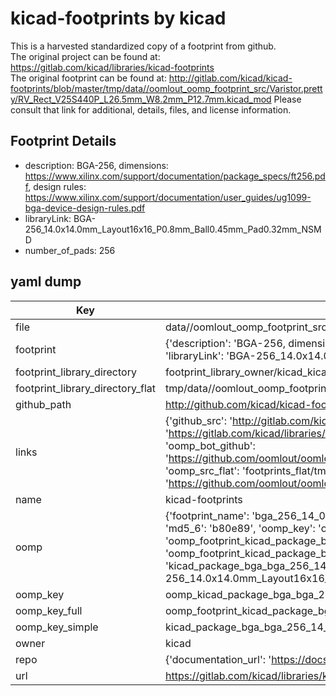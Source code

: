 # kicad-footprints by kicad  
This is a harvested standardized copy of a footprint from github.  
The original project can be found at:  
https://gitlab.com/kicad/libraries/kicad-footprints  
The original footprint can be found at:
http://gitlab.com/kicad/kicad-footprints/blob/master/tmp/data//oomlout_oomp_footprint_src/Varistor.pretty/RV_Rect_V25S440P_L26.5mm_W8.2mm_P12.7mm.kicad_mod
Please consult that link for additional, details, files, and license information.  
## Footprint Details
* description: BGA-256, dimensions: https://www.xilinx.com/support/documentation/package_specs/ft256.pdf, design rules: https://www.xilinx.com/support/documentation/user_guides/ug1099-bga-device-design-rules.pdf  
* libraryLink: BGA-256_14.0x14.0mm_Layout16x16_P0.8mm_Ball0.45mm_Pad0.32mm_NSMD  
* number_of_pads: 256  
## yaml dump  
| Key | Value |  
| --- | --- |  
| file | data//oomlout_oomp_footprint_src/kicad-footprints/Package_BGA.pretty/BGA-256_14.0x14.0mm_Layout16x16_P0.8mm_Ball0.45mm_Pad0.32mm_NSMD.kicad_mod |  
| footprint | {'description': 'BGA-256, dimensions: https://www.xilinx.com/support/documentation/package_specs/ft256.pdf, design rules: https://www.xilinx.com/support/documentation/user_guides/ug1099-bga-device-design-rules.pdf', 'libraryLink': 'BGA-256_14.0x14.0mm_Layout16x16_P0.8mm_Ball0.45mm_Pad0.32mm_NSMD', 'number_of_pads': 256} |  
| footprint_library_directory | footprint_library_owner/kicad_kicad-footprints/ |  
| footprint_library_directory_flat | tmp/data//oomlout_oomp_footprint_src/footprints_flat/kicad_package_bga_bga_256_14_0x14_0mm_layout16x16_p0_8mm_ball0_45mm_pad0_32mm_nsmd/working |  
| github_path | http://github.com/kicad/kicad-footprints/blob/master/tmp/data//oomlout_oomp_footprint_src/Package_BGA.pretty/BGA-256_14.0x14.0mm_Layout16x16_P0.8mm_Ball0.45mm_Pad0.32mm_NSMD.kicad_mod |  
| links | {'github_src': 'http://gitlab.com/kicad/kicad-footprints/blob/master/tmp/data//oomlout_oomp_footprint_src/Varistor.pretty/RV_Rect_V25S440P_L26.5mm_W8.2mm_P12.7mm.kicad_mod', 'github_src_repo': 'https://gitlab.com/kicad/libraries/kicad-footprints', 'oomp_bot': 'tmp/data//oomlout_oomp_footprint_src/footprints/kicad_package_bga_bga_256_14_0x14_0mm_layout16x16_p0_8mm_ball0_45mm_pad0_32mm_nsmd/working', 'oomp_bot_github': 'https://github.com/oomlout/oomlout_oomp_footprint_bot/tree/main/tmp/data//oomlout_oomp_footprint_src/footprints/kicad_package_bga_bga_256_14_0x14_0mm_layout16x16_p0_8mm_ball0_45mm_pad0_32mm_nsmd/working', 'oomp_src_flat': 'footprints_flat/tmp/data//oomlout_oomp_footprint_src/footprints_flat/kicad_package_bga_bga_256_14_0x14_0mm_layout16x16_p0_8mm_ball0_45mm_pad0_32mm_nsmd/working', 'oomp_src_flat_github': 'https://github.com/oomlout/oomlout_oomp_footprint_src/tree/main/tmp/data//oomlout_oomp_footprint_src/footprints_flat/kicad_package_bga_bga_256_14_0x14_0mm_layout16x16_p0_8mm_ball0_45mm_pad0_32mm_nsmd/working'} |  
| name | kicad-footprints |  
| oomp | {'footprint_name': 'bga_256_14_0x14_0mm_layout16x16_p0_8mm_ball0_45mm_pad0_32mm_nsmd', 'library_name': 'package_bga', 'md5': 'b80e89d167f82e709e46ea3dfb737455', 'md5_10': 'b80e89d167', 'md5_5': 'b80e8', 'md5_6': 'b80e89', 'oomp_key': 'oomp_kicad_package_bga_bga_256_14_0x14_0mm_layout16x16_p0_8mm_ball0_45mm_pad0_32mm_nsmd', 'oomp_key_extra': 'oomp_footprint_kicad_package_bga_bga_256_14_0x14_0mm_layout16x16_p0_8mm_ball0_45mm_pad0_32mm_nsmd', 'oomp_key_full': 'oomp_footprint_kicad_package_bga_bga_256_14_0x14_0mm_layout16x16_p0_8mm_ball0_45mm_pad0_32mm_nsmd_b80e89', 'oomp_key_simple': 'kicad_package_bga_bga_256_14_0x14_0mm_layout16x16_p0_8mm_ball0_45mm_pad0_32mm_nsmd', 'original_filename': 'data//oomlout_oomp_footprint_src/kicad-footprints/Package_BGA.pretty/BGA-256_14.0x14.0mm_Layout16x16_P0.8mm_Ball0.45mm_Pad0.32mm_NSMD.kicad_mod', 'owner_name': 'kicad'} |  
| oomp_key | oomp_kicad_package_bga_bga_256_14_0x14_0mm_layout16x16_p0_8mm_ball0_45mm_pad0_32mm_nsmd |  
| oomp_key_full | oomp_footprint_kicad_package_bga_bga_256_14_0x14_0mm_layout16x16_p0_8mm_ball0_45mm_pad0_32mm_nsmd |  
| oomp_key_simple | kicad_package_bga_bga_256_14_0x14_0mm_layout16x16_p0_8mm_ball0_45mm_pad0_32mm_nsmd |  
| owner | kicad |  
| repo | {'documentation_url': 'https://docs.github.com/rest/repos/repos#get-a-repository', 'message': 'Not Found'} |  
| url | https://gitlab.com/kicad/libraries/kicad-footprints |  

